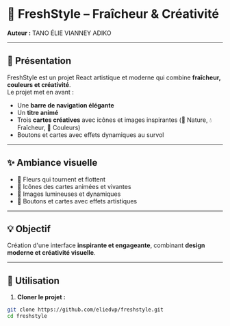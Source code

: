 # 🌿 FreshStyle – Fraîcheur & Créativité

**Auteur :** TANO ÉLIE VIANNEY ADIKO  

---

## 🎨 Présentation

FreshStyle est un projet React artistique et moderne qui combine **fraîcheur, couleurs et créativité**.  
Le projet met en avant :  

- Une **barre de navigation élégante**  
- Un **titre animé**  
- Trois **cartes créatives** avec icônes et images inspirantes (🌿 Nature, 💧 Fraîcheur, 🌈 Couleurs)  
- Boutons et cartes avec effets dynamiques au survol  

---

## ✨ Ambiance visuelle

- 🌸 Fleurs qui tournent et flottent  
- 🌿 Icônes des cartes animées et vivantes  
- 📸 Images lumineuses et dynamiques  
- 🔘 Boutons et cartes avec effets artistiques  

---

## 💡 Objectif

Création d'une interface **inspirante et engageante**, combinant **design moderne et créativité visuelle**.  

---

## 🚀 Utilisation

1. **Cloner le projet :**
```bash
git clone https://github.com/eliedvp/freshstyle.git
cd freshstyle
